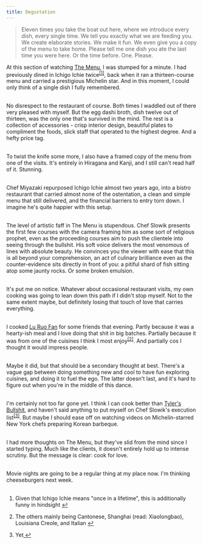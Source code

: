 ```yaml
---
title: Degustation
---
```


<div>
<p>
<blockquote>Eleven times you take the boat out here, where we introduce every dish, every single time. We tell you exactly what we are feeding you. We create elaborate stories. We make it fun. We even give you a copy of the menu to take home. Please tell me one dish you ate the last time you were here. Or the time before. One. Please.</blockquote>

At this section of watching <a href="https://www.imdb.com/title/tt9764362/">The Menu</a>, I was stumped for a minute. I had previously dined in Ichigo Ichie twice<sup id="fnref:1"><a href="#fn:1" class="footnote" rel="footnote" role="doc-noteref">[1]</a></sup>, back when it ran a thirteen-course menu and carried a prestigious Michelin star. And in this moment, I could only think of a single dish I fully remembered.<br><br>

No disrespect to the restaurant of course. Both times I waddled out of there very pleased with myself. But the egg dashi broth, dish twelve out of thirteen, was the only one that's survived in the mind. The rest is a collection of accessories - crisp interior design, beautiful plates to compliment the foods, slick staff that operated to the highest degree. And a hefty price tag.<br><br>

To twist the knife some more, I also have a framed copy of the menu from one of the visits. It's entirely in Hiragana and Kanji, and I still can't read half of it. Stunning.<br><br>

Chef Miyazaki repurposed Ichigo Ichie almost two years ago, into a bistro restaurant that carried almost none of the ostentation, a clean and simple menu that still delivered, and the financial barriers to entry torn down. I imagine he's quite happier with this setup.<br><br>

The level of artistic faff in The Menu is stupendous. Chef Slowik presents the first few courses with the camera framing him as some sort of religious prophet, even as the proceeding courses aim to push the clientele into seeing through the bullshit. His soft voice delivers the most venomous of lines with absolute beauty. He convinces you the viewer with ease that this is all beyond your comprehension, an act of culinary brilliance even as the counter-evidence sits directly in front of you: a pitiful shard of fish sitting atop some jaunty rocks. Or some broken emulsion.<br><br>

It's put me on notice. Whatever about occasional restaurant visits, my own cooking was going to lean down this path if I didn't stop myself. Not to the same extent maybe, but definitely losing that touch of love that carries everything.<br><br>

I cooked <a href="https://www.youtube.com/watch?v=8-9EWcxtPPY">Lu Ruo Fan</a> for some friends that evening. Partly because it was a hearty-ish meal and I love doing that shit in big batches. Partially because it was from one of the cuisines I think I most enjoy<sup id="fnref:2"><a href="#fn:2" class="footnote" rel="footnote" role="doc-noteref">[2]</a></sup>. And partially cos I thought it would impress people.<br><br>

Maybe it did, but that should be a secondary thought at best. There's a vague gap between doing something new and cool to have fun exploring cuisines, and doing it to fuel the ego. The latter doesn't last, and it's hard to figure out when you're in the middle of this dance.<br><br>

I'm certainly not too far gone yet. I think I can cook better than <a href="https://www.youtube.com/watch?v=s597UDb8qkE">Tyler's Bullshit</a>, and haven't said anything to put myself on Chef Slowik's execution list<sup id="fnref:3"><a href="#fn:3" class="footnote" rel="footnote" role="doc-noteref">[3]</a></sup>. But maybe I should ease off on watching videos on Michelin-starred New York chefs preparing Korean barbeque.<br><br>

I had more thoughts on The Menu, but they've slid from the mind since I started typing. Much like the clients, it doesn't entirely hold up to intense scrutiny. But the message is clear: cook for love.<br><br>

Movie nights are going to be a regular thing at my place now. I'm thinking cheeseburgers next week.<br><br>

<div class="footnotes" role="doc-endnotes">
    <ol>
    <li id="fn:1">
        <p>Given that Ichigo Ichie means "once in a lifetime", this is additionally funny in hindsight <a href="#fnref:1" class="reversefootnote" role="doc-backlink">↩</a></p>
    </li>
    <li id="fn:2">
        <p>The others mainly being Cantonese, Shanghai (read: Xiaolongbao), Louisiana Creole, and Italian <a href="#fnref:2" class="reversefootnote" role="doc-backlink">↩</a></p>
    </li>
    <li id="fn:3">
        <p>Yet<a href="#fnref:3" class="reversefootnote" role="doc-backlink"> ↩</a></p>
    </li>
    </ol>
</div>

</p>
<script defer src="https://comments.oakreef.ie/comentario.js"></script>
<comentario-comments></comentario-comments>